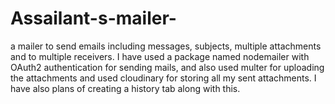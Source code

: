 # Assailant-s-mailer-
a mailer to send emails including messages, subjects, multiple attachments and to multiple receivers.
I have used a package named nodemailer with OAuth2 authentication for sending mails, and also used multer for uploading the attachments and used cloudinary for storing all my sent attachments.
I have also plans of creating a history tab along with this.
